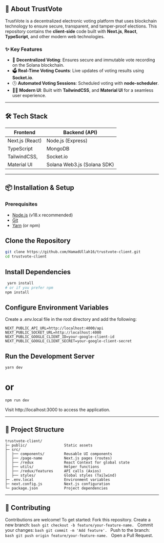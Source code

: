 ## 🚀 About TrustVote

TrustVote is a decentralized electronic voting platform that uses blockchain technology to ensure secure, transparent, and tamper-proof elections. This repository contains the **client-side** code built with **Next.js**, **React**, **TypeScript**, and other modern web technologies.

### ✨ Key Features
- 🔐 **Decentralized Voting**: Ensures secure and immutable vote recording on the Solana blockchain.
- 🗳️ **Real-Time Voting Counts**: Live updates of voting results using **Socket.io**.
- 🕒 **Automated Voting Sessions**: Scheduled voting with **node-scheduler**.
- 🧑‍💻 **Modern UI**: Built with **TailwindCSS**, and **Material UI** for a seamless user experience.

---

## 🛠️ Tech Stack

| **Frontend**            | **Backend (API)**             |
|-------------------------|-------------------------------|
| Next.js (React)         | Node.js (Express)             |
| TypeScript              | MongoDB                       |
| TailwindCSS,            | Socket.io                     |
| Material UI             | Solana Web3.js (Solana SDK)   |

---

## 📦 Installation & Setup

### Prerequisites
- [Node.js](https://nodejs.org/) (v18.x recommended)
- [Git](https://git-scm.com/)
- [Yarn](https://yarnpkg.com/) (or npm)

## Clone the Repository
```bash
git clone https://github.com/HamadUllah16/trustvote-client.git
cd trustvote-client
```

## Install Dependencies

```bash
 yarn install
# or if you prefer npm
npm install
```

## Configure Environment Variables

Create a .env.local file in the root directory and add the following:

```
NEXT_PUBLIC_API_URL=http://localhost:4000/api
NEXT_PUBLIC_SOCKET_URL=http://localhost:4000
NEXT_PUBLIC_GOOGLE_CLIENT_ID=your-google-client-id
NEXT_PUBLIC_GOOGLE_CLIENT_SECRET=your-google-client-secret
```

## Run the Development Server

```bash
yarn dev
```
# or
```bash
npm run dev
```

Visit http://localhost:3000 to access the application.

---
## 📂 Project Structure
```
trustvote-client/
├─ public/                 Static assets
├─ src/
│  ├── components/         Reusable UI components
│  ├── /page-name          Next.js pages (routes)
│  ├── /redux              React Context for global state
│  ├── utils/              Helper functions
│  ├── /redux/features     API calls (Axios)
│  ├── styles/             Global styles (Tailwind)
├─ .env.local              Environment variables
├─ next.config.js          Next.js configuration
└─ package.json            Project dependencies
```
---

## 🤝 Contributing

Contributions are welcome! To get started:
    Fork this repository.
    Create a new branch: 
    ```bash
    git checkout -b feature/your-feature-name.
    ```
    Commit your changes: 
    ```bash
    git commit -m 'Add feature'.
    ```
    Push to the branch: 
    ```bash
    git push origin feature/your-feature-name.
    ```
    Open a Pull Request.


